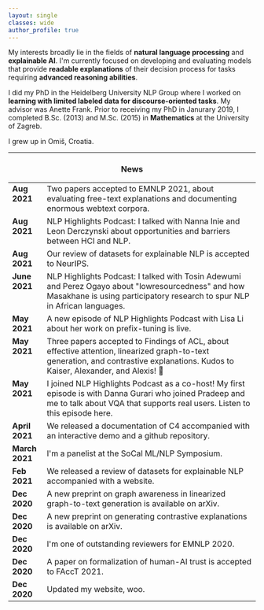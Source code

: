 ```yaml
---
layout: single
classes: wide
author_profile: true
---
```


My interests broadly lie in the fields of **natural language processing** and **explainable AI**. I'm currently focused on developing and evaluating models that provide **readable explanations** of their decision process for tasks requiring **advanced reasoning abilities**. 


I did my PhD in the <a href="https://www.cl.uni-heidelberg.de/nlpgroup/" style="text-decoration: none;">Heidelberg University NLP Group</a> where I worked on **learning with limited labeled data for discourse-oriented tasks**. My advisor was <a href="https://www.cl.uni-heidelberg.de/~frank/" style="text-decoration: none;">Anette Frank</a>. Prior to receiving my PhD in Janurary 2019, I completed B.Sc. (2013) and M.Sc. (2015) in **Mathematics** at the University of Zagreb.

I grew up in <a href="https://goo.gl/maps/Q8N6rZmWygHuiAzc9" style="text-decoration: none;">Omiš, Croatia</a>. 


---

<style type="text/css">
      table, tr, td {
  			border: 0px;
		}
</style>

<h3 align="center">News</h3>


<table class='news-table'>
    <col width="14%">
    <col width="100%">
        <tr>
        <td valign="top"><strong>Aug 2021</strong></td>
        <td>Two papers accepted to EMNLP 2021, about <a href="https://arxiv.org/abs/2010.12762" style="text-decoration: none;">evaluating free-text explanations</a> and <a href="https://arxiv.org/abs/2104.08758" style="text-decoration: none;">documenting enormous webtext corpora</a>.</td>
       </tr>
         <tr>
        <td valign="top"><strong>Aug 2021</strong></td>
        <td><a href="https://soundcloud.com/nlp-highlights/131-opportunities-and-barriers-between-hci-and-nlp-with-nanna-inie-and-leon-derczynski" style="text-decoration: none;">NLP Highlights Podcast</a>: I talked with <a href="https://pure.itu.dk/portal/en/persons/nanna-inie(e23e8096-59cb-4ef6-af48-ce9d806fd1eb).html" style="text-decoration: none;">Nanna Inie</a> and <a href="http://www.derczynski.com/itu/" style="text-decoration: none;">Leon Derczynski</a> about opportunities and barriers between HCI and NLP.</td>
       </tr>
       <tr>
        <td valign="top"><strong>Aug 2021</strong></td>
        <td>Our <a href="https://openreview.net/pdf?id=ogNcxJn32BZ" style="text-decoration: none;">review of datasets for explainable NLP</a> is accepted to NeurIPS.</td>
       </tr>
       <tr>
        <td valign="top"><strong>June 2021</strong></td>
        <td><a href="https://soundcloud.com/nlp-highlights/127-masakhane-and-participatory-research-for-african-languages-with-tosin-adewumi-and-perez-ogayo" style="text-decoration: none;">NLP Highlights Podcast</a>: I talked with Tosin Adewumi and Perez Ogayo about "lowresourcedness" and how <a href="https://www.masakhane.io/" style="text-decoration: none;">Masakhane</a> is using participatory research to spur NLP in African languages.</td>
       </tr>
        <tr>
        <td valign="top"><strong>May 2021</strong></td>
        <td>A new episode of NLP Highlights Podcast with <a href="https://xiangli1999.github.io/" style="text-decoration: none;">Lisa Li</a> about her work on <a href="https://api.semanticscholar.org/CorpusID:230433941" style="text-decoration: none;">prefix-tuning</a> is <a href="https://soundcloud.com/nlp-highlights/126-optimizing-continuous-prompts-for-generation-with-lisa-li" style="text-decoration: none;">live</a>.</td>
      </tr>
       <tr>
        <td valign="top"><strong>May 2021</strong></td>
        <td>Three papers accepted to Findings of ACL, about <a href="http://arxiv.org/abs/2105.08855" style="text-decoration: none;">effective attention</a>, <a href="https://arxiv.org/abs/2012.15793" style="text-decoration: none;">linearized graph-to-text generation</a>, and <a href="https://arxiv.org/abs/2012.13985" style="text-decoration: none;">contrastive explanations</a>. Kudos to Kaiser, Alexander, and Alexis! 🙌 </td>
      </tr>
       <tr>
        <td valign="top"><strong>May 2021</strong></td>
        <td>I joined <a href="https://soundcloud.com/nlp-highlights" style="text-decoration: none;">NLP Highlights Podcast</a> as a co-host! My first episode is with <a href="https://www.ischool.utexas.edu/~dannag/AboutMe.html" style="text-decoration: none;">Danna Gurari</a> who joined <a href="https://pdasigi.github.io/" style="text-decoration: none;">Pradeep</a> and me to talk about VQA that supports real users. Listen to this episode <a href="https://soundcloud.com/nlp-highlights/125-vqa-for-real-users-with-danna-gurari" style="text-decoration: none;">here</a>.</td>
      </tr>
      <tr>
        <td valign="top"><strong>April 2021</strong></td>
        <td>We released <a href="http://www.cs.cmu.edu/~jessed/data_hosting/documenting_c4.pdf" style="text-decoration: none;">a documentation of C4</a> accompanied with <a href="https://c4-search.apps.allenai.org/" style="text-decoration: none;">an interactive demo</a> and <a href="https://github.com/allenai/c4-documentation" style="text-decoration: none;">a github repository</a>.</td>
    </tr>
    <tr>
        <td valign="top"><strong>March 2021</strong></td>
        <td>I'm a panelist at the <a href="https://socalnlp.github.io/symp21/index.html" style="text-decoration: none;"> SoCal ML/NLP Symposium</a>.</td>
    </tr>
    <tr>
        <td valign="top"><strong>Feb 2021</strong></td>
        <td>We released <a href="https://arxiv.org/abs/2102.12060" style="text-decoration: none;">a review of datasets for explainable NLP</a> accompanied with a <a href="https://exnlpdatasets.github.io/" style="text-decoration: none;">website</a>.</td>
    </tr>
    <tr>
        <td valign="top"><strong>Dec 2020</strong></td>
        <td>A new <a href="https://arxiv.org/abs/2012.15793" style="text-decoration: none;">preprint on graph awareness in linearized graph-to-text generation</a> is available on arXiv.</td>
    </tr>
    <tr>
        <td valign="top"><strong>Dec 2020</strong></td>
        <td>A new <a href="https://arxiv.org/abs/2012.13985" style="text-decoration: none;">preprint on generating contrastive explanations</a> is available on arXiv.</td>
    </tr>
    <tr>
        <td valign="top"><strong>Dec 2020</strong></td>
        <td>I'm one of outstanding reviewers for EMNLP 2020.</td>
    </tr>
    <tr>
        <td valign="top"><strong>Dec 2020</strong></td>
        <td>A <a href="https://arxiv.org/abs/2010.07487" style="text-decoration: none;">paper on formalization of human-AI trust</a> is accepted to FAccT 2021.</td>
    </tr>
    <tr>
        <td valign="top"><strong>Dec 2020</strong></td>
        <td>Updated my website, woo.</td>
    </tr>
</table>

